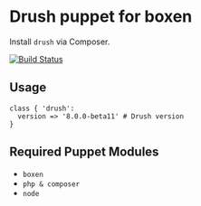 # Drush puppet for boxen

Install `drush` via Composer.

[![Build Status](https://travis-ci.org/jenslind/puppet-drush.svg?branch=master)](https://travis-ci.org/jenslind/puppet-drush)

## Usage

```puppet
class { 'drush':
  version => '8.0.0-beta11' # Drush version
}
```

## Required Puppet Modules

* `boxen`
* `php & composer`
* `node`
